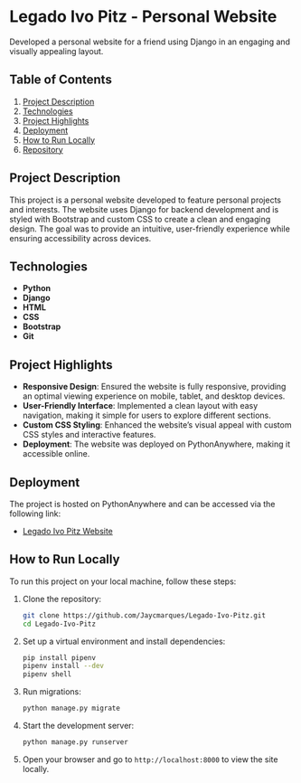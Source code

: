 
# Legado Ivo Pitz - Personal Website

Developed a personal website for a friend using Django in an engaging and visually appealing layout.

## Table of Contents
1. [Project Description](#project-description)
2. [Technologies](#technologies)
3. [Project Highlights](#project-highlights)
4. [Deployment](#deployment)
5. [How to Run Locally](#how-to-run-locally)
6. [Repository](#repository)

## Project Description
This project is a personal website developed to feature personal projects and interests. The website uses Django for backend development and is styled with Bootstrap and custom CSS to create a clean and engaging design. The goal was to provide an intuitive, user-friendly experience while ensuring accessibility across devices.

## Technologies
- **Python**
- **Django**
- **HTML**
- **CSS**
- **Bootstrap**
- **Git**

## Project Highlights
- **Responsive Design**: Ensured the website is fully responsive, providing an optimal viewing experience on mobile, tablet, and desktop devices.
- **User-Friendly Interface**: Implemented a clean layout with easy navigation, making it simple for users to explore different sections.
- **Custom CSS Styling**: Enhanced the website’s visual appeal with custom CSS styles and interactive features.
- **Deployment**: The website was deployed on PythonAnywhere, making it accessible online.

## Deployment
The project is hosted on PythonAnywhere and can be accessed via the following link:
- [Legado Ivo Pitz Website](https://jcmarques.pythonanywhere.com/)

## How to Run Locally
To run this project on your local machine, follow these steps:

1. Clone the repository:
   ```bash
   git clone https://github.com/Jaycmarques/Legado-Ivo-Pitz.git
   cd Legado-Ivo-Pitz
   ```

2. Set up a virtual environment and install dependencies:
   ```bash
   pip install pipenv
   pipenv install --dev
   pipenv shell
   ```

3. Run migrations:
   ```bash
   python manage.py migrate
   ```

4. Start the development server:
   ```bash
   python manage.py runserver
   ```

5. Open your browser and go to `http://localhost:8000` to view the site locally.

